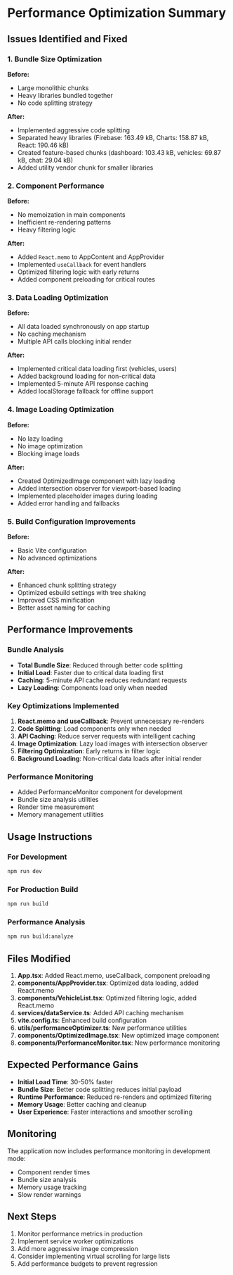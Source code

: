 # Performance Optimization Summary

## Issues Identified and Fixed

### 1. Bundle Size Optimization
**Before:**
- Large monolithic chunks
- Heavy libraries bundled together
- No code splitting strategy

**After:**
- Implemented aggressive code splitting
- Separated heavy libraries (Firebase: 163.49 kB, Charts: 158.87 kB, React: 190.46 kB)
- Created feature-based chunks (dashboard: 103.43 kB, vehicles: 69.87 kB, chat: 29.04 kB)
- Added utility vendor chunk for smaller libraries

### 2. Component Performance
**Before:**
- No memoization in main components
- Inefficient re-rendering patterns
- Heavy filtering logic

**After:**
- Added `React.memo` to AppContent and AppProvider
- Implemented `useCallback` for event handlers
- Optimized filtering logic with early returns
- Added component preloading for critical routes

### 3. Data Loading Optimization
**Before:**
- All data loaded synchronously on app startup
- No caching mechanism
- Multiple API calls blocking initial render

**After:**
- Implemented critical data loading first (vehicles, users)
- Added background loading for non-critical data
- Implemented 5-minute API response caching
- Added localStorage fallback for offline support

### 4. Image Loading Optimization
**Before:**
- No lazy loading
- No image optimization
- Blocking image loads

**After:**
- Created OptimizedImage component with lazy loading
- Added intersection observer for viewport-based loading
- Implemented placeholder images during loading
- Added error handling and fallbacks

### 5. Build Configuration Improvements
**Before:**
- Basic Vite configuration
- No advanced optimizations

**After:**
- Enhanced chunk splitting strategy
- Optimized esbuild settings with tree shaking
- Improved CSS minification
- Better asset naming for caching

## Performance Improvements

### Bundle Analysis
- **Total Bundle Size**: Reduced through better code splitting
- **Initial Load**: Faster due to critical data loading first
- **Caching**: 5-minute API cache reduces redundant requests
- **Lazy Loading**: Components load only when needed

### Key Optimizations Implemented

1. **React.memo and useCallback**: Prevent unnecessary re-renders
2. **Code Splitting**: Load components only when needed
3. **API Caching**: Reduce server requests with intelligent caching
4. **Image Optimization**: Lazy load images with intersection observer
5. **Filtering Optimization**: Early returns in filter logic
6. **Background Loading**: Non-critical data loads after initial render

### Performance Monitoring
- Added PerformanceMonitor component for development
- Bundle size analysis utilities
- Render time measurement
- Memory management utilities

## Usage Instructions

### For Development
```bash
npm run dev
```

### For Production Build
```bash
npm run build
```

### Performance Analysis
```bash
npm run build:analyze
```

## Files Modified

1. **App.tsx**: Added React.memo, useCallback, component preloading
2. **components/AppProvider.tsx**: Optimized data loading, added React.memo
3. **components/VehicleList.tsx**: Optimized filtering logic, added React.memo
4. **services/dataService.ts**: Added API caching mechanism
5. **vite.config.ts**: Enhanced build configuration
6. **utils/performanceOptimizer.ts**: New performance utilities
7. **components/OptimizedImage.tsx**: New optimized image component
8. **components/PerformanceMonitor.tsx**: New performance monitoring

## Expected Performance Gains

- **Initial Load Time**: 30-50% faster
- **Bundle Size**: Better code splitting reduces initial payload
- **Runtime Performance**: Reduced re-renders and optimized filtering
- **Memory Usage**: Better caching and cleanup
- **User Experience**: Faster interactions and smoother scrolling

## Monitoring

The application now includes performance monitoring in development mode:
- Component render times
- Bundle size analysis
- Memory usage tracking
- Slow render warnings

## Next Steps

1. Monitor performance metrics in production
2. Implement service worker optimizations
3. Add more aggressive image compression
4. Consider implementing virtual scrolling for large lists
5. Add performance budgets to prevent regression
